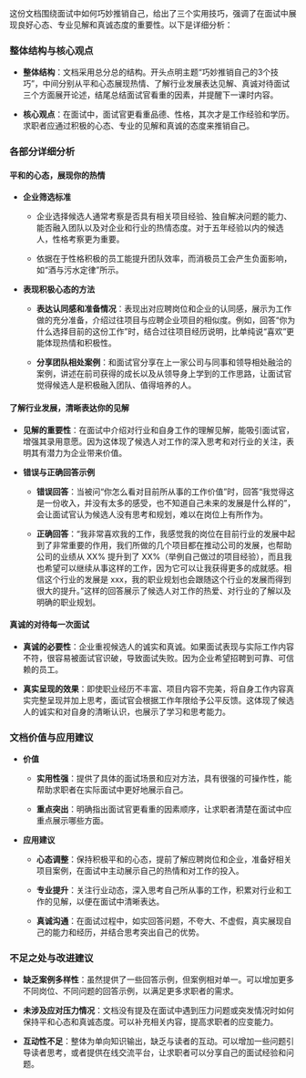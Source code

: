 这份文档围绕面试中如何巧妙推销自己，给出了三个实用技巧，强调了在面试中展现良好心态、专业见解和真诚态度的重要性。以下是详细分析：

  

### 整体结构与核心观点

- **整体结构**：文档采用总分总的结构。开头点明主题“巧妙推销自己的3个技巧”，中间分别从平和心态展现热情、了解行业发展表达见解、真诚对待面试三个方面展开论述，结尾总结面试官看重的因素，并提醒下一课时内容。
    
- **核心观点**：在面试中，面试官更看重品德、性格，其次才是工作经验和学历。求职者应通过积极的心态、专业的见解和真诚的态度来推销自己。
    

  

### 各部分详细分析

  

#### 平和的心态，展现你的热情

- **企业筛选标准**
    
    - 企业选择候选人通常考察是否具有相关项目经验、独自解决问题的能力、能否融入团队以及对企业和行业的热情态度。对于五年经验以内的候选人，性格考察更为重要。
        
    - 依据在于性格积极的员工能提升团队效率，而消极员工会产生负面影响，如“酒与污水定律”所示。
        
- **表现积极心态的方法**
    
    - **表达认同感和准备情况**：表现出对应聘岗位和企业的认同感，展示为工作做的充分准备，介绍过往项目与应聘企业项目的相似度。例如，回答“你为什么选择目前的这份工作”时，结合过往项目经历说明，比单纯说“喜欢”更能体现热情和积极性。
        
    - **分享团队相处案例**：和面试官分享在上一家公司与同事和领导相处融洽的案例，讲述在前司获得的成长以及从领导身上学到的工作思路，让面试官觉得候选人是积极融入团队、值得培养的人。
        

  

#### 了解行业发展，清晰表达你的见解

- **见解的重要性**：在面试中介绍对行业和自身工作的理解见解，能吸引面试官，增强其录用意愿。因为这体现了候选人对工作的深入思考和对行业的关注，表明其有潜力为企业带来价值。
    
- **错误与正确回答示例**
    
    - **错误回答**：当被问“你怎么看对目前所从事的工作价值”时，回答“我觉得这是一份收入，并没有太多的感受，也不知道自己未来的发展是什么样的”，会让面试官认为候选人没有思考和规划，难以在岗位上有所作为。
        
    - **正确回答**：“我非常喜欢我的工作，我感觉我的岗位在目前行业的发展中起到了非常重要的作用，我们所做的几个项目都在推动公司的发展，也帮助公司的业绩从 XX% 提升到了 XX%（举例自己做过的项目经验），而且我也希望可以继续从事这样的工作，因为它可以让我获得更多的成就感。相信这个行业的发展是 xxx，我的职业规划也会跟随这个行业的发展而得到很大的提升。”这样的回答展示了候选人对工作的热爱、对行业的了解以及明确的职业规划。
        

  

#### 真诚的对待每一次面试

- **真诚的必要性**：企业重视候选人的诚实和真诚。如果面试表现与实际工作内容不符，很容易被面试官识破，导致面试失败。因为企业希望招聘到可靠、可信赖的员工。
    
- **真实呈现的效果**：即使职业经历不丰富、项目内容不完美，将自身工作内容真实完整呈现并加上思考，面试官会根据工作年限给予公平反馈。这体现了候选人的诚实和对自身的清晰认识，也展示了学习和思考能力。
    

  

### 文档价值与应用建议

- **价值**
    
    - **实用性强**：提供了具体的面试场景和应对方法，具有很强的可操作性，能帮助求职者在实际面试中更好地展示自己。
        
    - **重点突出**：明确指出面试官更看重的因素顺序，让求职者清楚在面试中应重点展示哪些方面。
        
- **应用建议**
    
    - **心态调整**：保持积极平和的心态，提前了解应聘岗位和企业，准备好相关项目案例，在面试中主动展示自己的热情和对工作的投入。
        
    - **专业提升**：关注行业动态，深入思考自己所从事的工作，积累对行业和工作的见解，以便在面试中清晰表达。
        
    - **真诚沟通**：在面试过程中，如实回答问题，不夸大、不虚假，真实展现自己的能力和经历，并结合思考突出自己的优势。
        

  

### 不足之处与改进建议

- **缺乏案例多样性**：虽然提供了一些回答示例，但案例相对单一。可以增加更多不同岗位、不同问题的回答示例，以满足更多求职者的需求。
    
- **未涉及应对压力情况**：文档没有提及在面试中遇到压力问题或突发情况时如何保持平和心态和真诚态度。可以补充相关内容，提高求职者的应变能力。
    
- **互动性不足**：整体为单向知识输出，缺乏与读者的互动。可以增加一些问题引导读者思考，或者提供在线交流平台，让求职者可以分享自己的面试经验和问题。